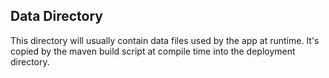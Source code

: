 ## Data Directory
This directory will usually contain data files used by the app at runtime. It's copied by the maven
build script at compile time into the deployment directory.
